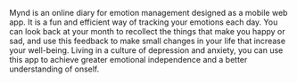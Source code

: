 Mynd is an online diary for emotion management designed as a mobile web app. It is a fun and efficient way of tracking your emotions each day. You can look back at your month to recollect the things that make you happy or sad, and use this feedback to make small changes in your life that increase your well-being. Living in a culture of depression and anxiety, you can use this app to achieve greater emotional independence and a better understanding of onself.

